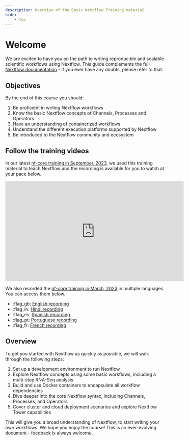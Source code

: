 ```yaml
---
description: Overview of the Basic Nextflow Training material
hide:
    - toc
---
```


# Welcome

We are excited to have you on the path to writing reproducible and scalable scientific workflows using Nextflow. This guide complements the full [Nextflow documentation](https://www.nextflow.io/docs/latest) - if you ever have any doubts, please refer to that.

## Objectives

By the end of this course you should:

1. Be proficient in writing Nextflow workflows
2. Know the basic Nextflow concepts of Channels, Processes and Operators
3. Have an understanding of containerized workflows
4. Understand the different execution platforms supported by Nextflow
5. Be introduced to the Nextflow community and ecosystem

## Follow the training videos

In our latest [nf-core training in September, 2023](https://nf-co.re/events/2023/training-basic-2023), we used this training material to teach Nextflow and the recording is available for you to watch at your pace below.

<div style="text-align: center;">
    <iframe width="560" height="315" src="https://www.youtube.com/embed/watch?v=ERbTqLtAkps&list=PL3xpfTVZLcNiLFLiDqk_H5b3TBwvgO_-W" title="YouTube video player" frameborder="0" allow="accelerometer; autoplay; clipboard-write; encrypted-media; gyroscope; picture-in-picture; web-share" allowfullscreen="" data-ruffle-polyfilled=""></iframe>
</div>

We also recorded the [nf-core training in March, 2023](https://nf-co.re/events/2023/training-march-2023) in multiple languages. You can access them below.

-   :flag_gb: [English recording](https://youtube.com/playlist?list=PL3xpfTVZLcNhoWxHR0CS-7xzu5eRT8uHo)
-   :flag_in: [Hindi recording](https://youtube.com/playlist?list=PL3xpfTVZLcNikun1FrSvtXW8ic32TciTJ)
-   :flag_es: [Spanish recording](https://youtube.com/playlist?list=PL3xpfTVZLcNhSlCWVoa3GURacuLWeFc8O)
-   :flag_pt: [Portuguese recording](https://youtube.com/playlist?list=PL3xpfTVZLcNhi41yDYhyHitUhIcUHIbJg)
-   :flag_fr: [French recording](https://youtube.com/playlist?list=PL3xpfTVZLcNhiv9SjhoA1EDOXj9nzIqdS)

## Overview

To get you started with Nextflow as quickly as possible, we will walk through the following steps:

1. Set up a development environment to run Nextflow
2. Explore Nextflow concepts using some basic workflows, including a multi-step RNA-Seq analysis
3. Build and use Docker containers to encapsulate all workflow dependencies
4. Dive deeper into the core Nextflow syntax, including Channels, Processes, and Operators
5. Cover cluster and cloud deployment scenarios and explore Nextflow Tower capabilities

This will give you a broad understanding of Nextflow, to start writing your own workflows. We hope you enjoy the course! This is an ever-evolving document - feedback is always welcome.
